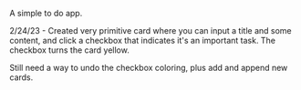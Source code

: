 A simple to do app.

2/24/23 - Created very primitive card where you can input a title and some content, and click a checkbox that indicates it's an important task. The checkbox turns the card yellow.

Still need a way to undo the checkbox coloring, plus add and append new cards.